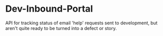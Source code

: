 # Dev-Inbound-Portal
API for tracking status of email 'help' requests sent to development, but aren't quite ready to be turned into a defect or story.
